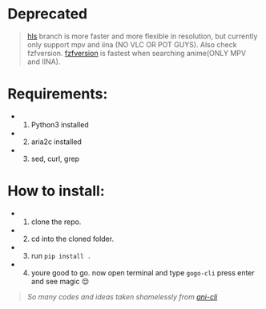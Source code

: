 # Deprecated
> [hls](https://github.com/FahimAnayet/gogo-cli/tree/hls) branch is more faster and more flexible in resolution, but currently only support mpv and iina (NO VLC OR POT GUYS). Also check fzfversion. [fzfversion](https://github.com/FahimAnayet/gogo-cli/tree/fzfversion) is fastest when searching anime(ONLY MPV and IINA).
# **Requirements:**

- 1. Python3 installed
- 2. aria2c installed
- 3. sed, curl, grep

# **How to install:**

- 1. clone the repo.
- 2. cd into the cloned folder.
- 3. run `pip install .`
- 4. youre good to go. now open terminal and type `gogo-cli` press enter and see magic 😌


> *So many codes and ideas taken shamelessly from [ani-cli](https://github.com/pystardust/ani-cli)*
